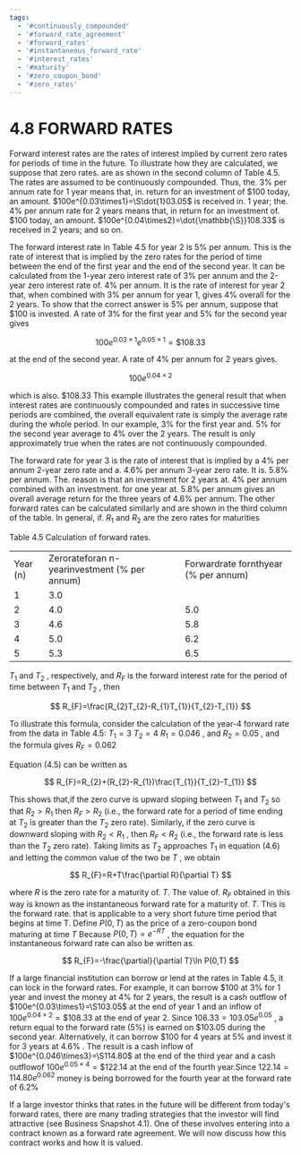 ```yaml
---
tags:
  - '#continuously_compounded'
  - '#forward_rate_agreement'
  - '#forward_rates'
  - '#instantaneous_forward_rate'
  - '#interest_rates'
  - '#maturity'
  - '#zero_coupon_bond'
  - '#zero_rates'
---
```

# 4.8 FORWARD RATES  

Forward interest rates are the rates of interest implied by current zero rates for periods of time in the future. To illustrate how they are calculated, we suppose that zero rates. are as shown in the second column of Table 4.5. The rates are assumed to be continuously compounded. Thus, the. $3\%$ per annum rate for 1 year means that, in. return for an investment of $\$100$ today, an amount. $100e^{0.03\times1}=\S\dot{1}03.05$ is received in. 1 year; the. $4\%$ per annum rate for 2 years means that, in return for an investment of. $\$100$ today, an amount. $100e^{0.04\times2}=\dot{\mathbb{\S}}108.33$ is received in 2 years; and so on.  

The forward interest rate in Table 4.5 for year 2 is $5\%$ per annum. This is the rate of interest that is implied by the zero rates for the period of time between the end of the first year and the end of the second year. It can be calculated from the 1-year zero interest rate of $3\%$ per annum and the 2-year zero interest rate of. $4\%$ per annum. It is the rate of interest for year 2 that, when combined with $3\%$ per annum for year 1, gives $4\%$ overall for the 2 years. To show that the correct answer is $5\%$ per annum, suppose that $\$100$ is invested. A rate of $3\%$ for the first year and $5\%$ for the second year gives  

$$
100e^{0.03\times1}e^{0.05\times1}=\$108.33
$$  

at the end of the second year. A rate of $4\%$ per annum for 2 years gives.  

$$
100e^{0.04\times2}
$$  

which is also. $\$108.33$ This example illustrates the general result that when interest rates are continuously compounded and rates in successive time periods are combined, the overall equivalent rate is simply the average rate during the whole period. In our example, $3\%$ for the first year and. $5\%$ for the second year average to $4\%$ over the 2 years. The result is only approximately true when the rates are not continuously compounded.  

The forward rate for year 3 is the rate of interest that is implied by a $4\%$ per annum 2-year zero rate and a. $4.6\%$ per annum 3-year zero rate. It is. $5.8\%$ per annum. The. reason is that an investment for 2 years at. $4\%$ per annum combined with an investment. for one year at. $5.8\%$ per annum gives an overall average return for the three years of $4.6\%$ per annum. The other forward rates can be calculated similarly and are shown in the third column of the table. In general, if. $R_{1}$ and $R_{2}$ are the zero rates for maturities  

Table 4.5 Calculation of forward rates.   


<html><body><table><tr><td>Year (n)</td><td>Zerorateforan n-yearinvestment (% per annum)</td><td>Forwardrate fornthyear (% per annum)</td></tr><tr><td>1</td><td>3.0</td><td></td></tr><tr><td>2</td><td>4.0</td><td>5.0</td></tr><tr><td>3</td><td>4.6</td><td>5.8</td></tr><tr><td>4</td><td>5.0</td><td>6.2</td></tr><tr><td>5</td><td>5.3</td><td>6.5</td></tr></table></body></html>  

$T_{1}$ and $T_{2}$ , respectively, and $R_{F}$ is the forward interest rate for the period of time between $T_{1}$ and $T_{2}$ , then  

$$
R_{F}=\frac{R_{2}T_{2}-R_{1}T_{1}}{T_{2}-T_{1}}
$$  

To illustrate this formula, consider the calculation of the year-4 forward rate from the data in Table 4.5: $T_{1}=3$ $T_{2}=4$ $R_{1}=0.046$ , and $R_{2}=0.05$ , and the formula gives $R_{F}=0.062$  

Equation (4.5) can be written as  

$$
R_{F}=R_{2}+(R_{2}-R_{1})\frac{T_{1}}{T_{2}-T_{1}}
$$  

This shows that,if the zero curve is upward sloping between $T_{1}$ and $T_{2}$ so that $R_{2}>R_{1}$ then $R_{F}>R_{2}$ (i.e., the forward rate for a period of time ending at $T_{2}$ is greater than the $T_{2}$ zero rate). Similarly, if the zero curve is downward sloping with $R_{2}<R_{1}$ , then $R_{F}<R_{2}$ (i.e., the forward rate is less than the $T_{2}$ zero rate). Taking limits as $T_{2}$ approaches $T_{1}$ in equation (4.6) and letting the common value of the two be $T$ , we obtain  

$$
R_{F}=R+T\frac{\partial R}{\partial T}
$$  

where $R$ is the zero rate for a maturity of. $T.$ The value of. $R_{F}$ obtained in this way is known as the instantaneous forward rate for a maturity of. $T.$ This is the forward rate. that is applicable to a very short future time period that begins at time T. Define $P(0,T)$ as the price of a zero-coupon bond maturing at time $T$ Because $P(0,T)=e^{-R T}$ , the equation for the instantaneous forward rate can also be written as.  

$$
R_{F}=-\frac{\partial}{\partial T}\ln P(0,T)
$$  

If a large financial institution can borrow or lend at the rates in Table 4.5, it can lock in the forward rates. For example, it can borrow $\$100$ at $3\%$ for 1 year and invest the money at $4\%$ for 2 years, the result is a cash outflow of $100e^{0.03\times1}=\S103.05$ at the end of year 1 and an inflow of $100e^{0.04\times2}=\$108.33$ at the end of year 2. Since $108.33=103.05e^{0.05}$ , a return equal to the forward rate $(5\%)$ is earned on $\$103.05$ during the second year. Alternatively, it can borrow $\$100$ for 4 years at $5\%$ and invest it for 3 years at $4.6\%$ . The result is a cash inflow of $100e^{0.046\times3}=\S114.80$ at the end of the third year and a cash outflowof $100e^{0.05\times4}=\$122.14$ at the end of the fourth year.Since $122.14=114.80e^{0.062}$ money is being borrowed for the fourth year at the forward rate of $6.2\%$  

If a large investor thinks that rates in the future will be different from today's forward rates, there are many trading strategies that the investor will find attractive (see Business Snapshot 4.1). One of these involves entering into a contract known as a forward rate agreement. We will now discuss how this contract works and how it is valued.  
